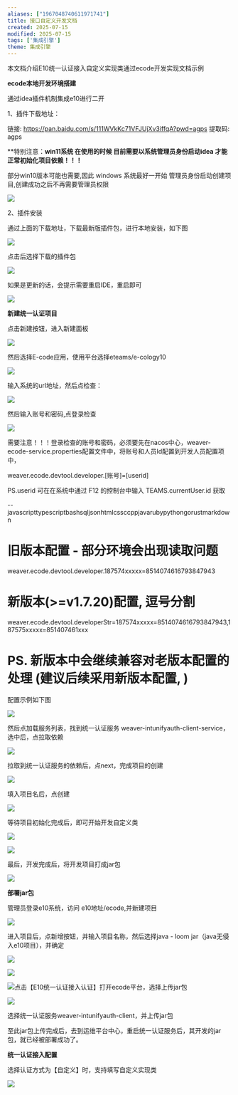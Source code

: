 ```yaml
---
aliases: ["1967048740611971741"]
title: 接口自定义开发文档
created: 2025-07-15
modified: 2025-07-15
tags: ['集成引擎']
theme: 集成引擎
---
```


本文档介绍E10统一认证接入自定义实现类通过ecode开发实现文档示例

**ecode本地开发环境搭建**

通过idea插件机制集成e10进行二开

1、插件下载地址：

链接: <https://pan.baidu.com/s/111WVkKc71VFJUjXv3iffqA?pwd=agps> 提取码: agps

**特别注意：**win11系统 在使用的时候 目前需要以系统管理员身份启动idea 才能正常初始化项目依赖！！！**

部分win10版本可能也需要,因此 windows 系统最好一开始 管理员身份启动创建项目,创建成功之后不再需要管理员权限

![](https://myhelpdoc.oss-cn-heyuan.aliyuncs.com/mdimages/2182c682c2e898ae774bf82c129f2d14.jpg)

2、插件安装

通过上面的下载地址，下载最新版插件包，进行本地安装，如下图

![](https://myhelpdoc.oss-cn-heyuan.aliyuncs.com/mdimages/be92c904025a3080f9f8f48043a69e87.jpg)

点击后选择下载的插件包

![](https://myhelpdoc.oss-cn-heyuan.aliyuncs.com/mdimages/d2031dfca90de74cd98f686e2db0663e.jpg)

如果是更新的话，会提示需要重启IDE，重启即可

![](https://myhelpdoc.oss-cn-heyuan.aliyuncs.com/mdimages/35aa16cd0149fc7072d2e25eaf282ebd.jpg)

**新建统一认证项目**

点击新建按钮，进入新建面板

![](https://myhelpdoc.oss-cn-heyuan.aliyuncs.com/mdimages/464657034b1521d361d676f7514a9b66.jpg)

然后选择E-code应用，使用平台选择eteams/e-cology10

![](https://myhelpdoc.oss-cn-heyuan.aliyuncs.com/mdimages/14cdf53b53bf5e2f9b20ee31a0c95f1c.jpg)

输入系统的url地址，然后点检查：

![](https://myhelpdoc.oss-cn-heyuan.aliyuncs.com/mdimages/31064caa180f3fefa4790ed611b54096.jpg)

然后输入账号和密码,点登录检查

![](https://myhelpdoc.oss-cn-heyuan.aliyuncs.com/mdimages/2ba4e3f4198e0d1d1f77549e1cdf6360.jpg)

需要注意！！！登录检查的账号和密码，必须要先在nacos中心，weaver-ecode-service.properties配置文件中，将账号和人员Id配置到开发人员配置项中，

weaver.ecode.devtool.developer.[账号]=[userid]

PS.userid 可在在系统中通过 F12 的控制台中输入 TEAMS.currentUser.id 获取

--javascripttypescriptbashsqljsonhtmlcssccppjavarubypythongorustmarkdown

# 旧版本配置 - 部分环境会出现读取问题

weaver.ecode.devtool.developer.187574xxxxx=8514074616793847943

# 新版本(>=v1.7.20)配置, 逗号分割

weaver.ecode.devtool.developerStr=187574xxxxx=8514074616793847943,187575xxxxx=851407461xxx

# PS. 新版本中会继续兼容对老版本配置的处理 (建议后续采用新版本配置, )

配置示例如下图

![](https://myhelpdoc.oss-cn-heyuan.aliyuncs.com/mdimages/13c73292e33a7867e8dbf51d114f59f7.jpg)

然后点加载服务列表，找到统一认证服务 weaver-intunifyauth-client-service，选中后，点拉取依赖

![](https://myhelpdoc.oss-cn-heyuan.aliyuncs.com/mdimages/30ceaec2ce8b66483a94763bb5ecf74a.jpg)

拉取到统一认证服务的依赖后，点next，完成项目的创建

![](https://myhelpdoc.oss-cn-heyuan.aliyuncs.com/mdimages/d61b7569de8a945a1ead42851aed21e3.jpg)

填入项目名后，点创建

![](https://myhelpdoc.oss-cn-heyuan.aliyuncs.com/mdimages/6e0a59ab1fc1855ba97879e977736f3e.jpg)

等待项目初始化完成后，即可开始开发自定义类

![](https://myhelpdoc.oss-cn-heyuan.aliyuncs.com/mdimages/6645c9e1fbbcf2f1317000c03cf18027.jpg)

![](https://myhelpdoc.oss-cn-heyuan.aliyuncs.com/mdimages/1a6a272fc7150ac386a9dfe4e8a9f773.jpg)

最后，开发完成后，将开发项目打成jar包

![](https://myhelpdoc.oss-cn-heyuan.aliyuncs.com/mdimages/7c4b10985d02500982718ddf7484ae96.jpg)

**部署jar包**

管理员登录e10系统，访问 e10地址/ecode,并新建项目

![](https://myhelpdoc.oss-cn-heyuan.aliyuncs.com/mdimages/9375a8957f87076298cd0af8d85c9cb8.jpg)

进入项目后，点新增按钮，并输入项目名称，然后选择java - loom jar（java无侵入e10项目），并确定

![](https://myhelpdoc.oss-cn-heyuan.aliyuncs.com/mdimages/389ba3bc890b23022961ee9ab01e756c.jpg)

![](https://myhelpdoc.oss-cn-heyuan.aliyuncs.com/mdimages/614d0b4cc5a0392bd627762a5d60e822.jpg)

![](https://myhelpdoc.oss-cn-heyuan.aliyuncs.com/mdimages/a617b546a841ade1502d909e6776d093.jpg)点击【E10统一认证接入认证】打开ecode平台，选择上传jar包

![](https://myhelpdoc.oss-cn-heyuan.aliyuncs.com/mdimages/b5c95fb7fe1d9599db57a689da26c765.jpg)

选择统一认证服务weaver-intunifyauth-client，并上传jar包

至此jar包上传完成后，去到运维平台中心，重启统一认证服务后，其开发的jar包，就已经被部署成功了。

**统一认证接入配置**

选择认证方式为【自定义】时，支持填写自定义实现类

![](https://myhelpdoc.oss-cn-heyuan.aliyuncs.com/mdimages/88e6b031688665a5702e039cf9ec5143.jpg)

